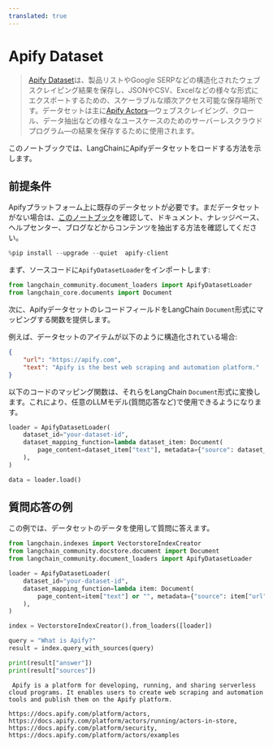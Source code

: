 ```yaml
---
translated: true
---
```


# Apify Dataset

>[Apify Dataset](https://docs.apify.com/platform/storage/dataset)は、製品リストやGoogle SERPなどの構造化されたウェブスクレイピング結果を保存し、JSONやCSV、Excelなどの様々な形式にエクスポートするための、スケーラブルな順次アクセス可能な保存場所です。データセットは主に[Apify Actors](https://apify.com/store)—ウェブスクレイピング、クロール、データ抽出などの様々なユースケースのためのサーバーレスクラウドプログラム—の結果を保存するために使用されます。

このノートブックでは、LangChainにApifyデータセットをロードする方法を示します。

## 前提条件

Apifyプラットフォーム上に既存のデータセットが必要です。まだデータセットがない場合は、[このノートブック](/docs/integrations/tools/apify)を確認して、ドキュメント、ナレッジベース、ヘルプセンター、ブログなどからコンテンツを抽出する方法を確認してください。

```python
%pip install --upgrade --quiet  apify-client
```

まず、ソースコードに`ApifyDatasetLoader`をインポートします:

```python
from langchain_community.document_loaders import ApifyDatasetLoader
from langchain_core.documents import Document
```

次に、ApifyデータセットのレコードフィールドをLangChain `Document`形式にマッピングする関数を提供します。

例えば、データセットのアイテムが以下のように構造化されている場合:

```json
{
    "url": "https://apify.com",
    "text": "Apify is the best web scraping and automation platform."
}
```

以下のコードのマッピング関数は、それらをLangChain `Document`形式に変換します。これにより、任意のLLMモデル(質問応答など)で使用できるようになります。

```python
loader = ApifyDatasetLoader(
    dataset_id="your-dataset-id",
    dataset_mapping_function=lambda dataset_item: Document(
        page_content=dataset_item["text"], metadata={"source": dataset_item["url"]}
    ),
)
```

```python
data = loader.load()
```

## 質問応答の例

この例では、データセットのデータを使用して質問に答えます。

```python
from langchain.indexes import VectorstoreIndexCreator
from langchain_community.docstore.document import Document
from langchain_community.document_loaders import ApifyDatasetLoader
```

```python
loader = ApifyDatasetLoader(
    dataset_id="your-dataset-id",
    dataset_mapping_function=lambda item: Document(
        page_content=item["text"] or "", metadata={"source": item["url"]}
    ),
)
```

```python
index = VectorstoreIndexCreator().from_loaders([loader])
```

```python
query = "What is Apify?"
result = index.query_with_sources(query)
```

```python
print(result["answer"])
print(result["sources"])
```

```output
 Apify is a platform for developing, running, and sharing serverless cloud programs. It enables users to create web scraping and automation tools and publish them on the Apify platform.

https://docs.apify.com/platform/actors, https://docs.apify.com/platform/actors/running/actors-in-store, https://docs.apify.com/platform/security, https://docs.apify.com/platform/actors/examples
```
